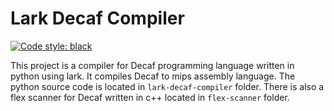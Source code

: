 # Lark Decaf Compiler
[![Code style: black](https://img.shields.io/badge/code%20style-black-000000.svg)](https://github.com/psf/black)

This project is a compiler for Decaf programming language written in python using lark.
It compiles Decaf to mips assembly language. The python source code is located in `lark-decaf-compiler` folder. 
There is also a flex scanner for Decaf written in c++ located in `flex-scanner` folder.
 

